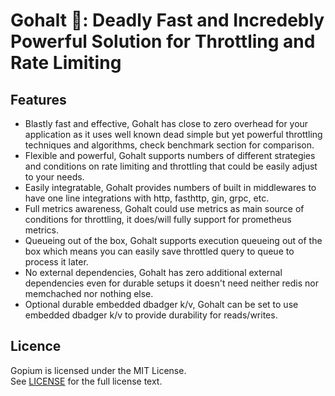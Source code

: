# Gohalt 🛑: Deadly Fast and Incredebly Powerful Solution for Throttling and Rate Limiting

## Features

- Blastly fast and effective, Gohalt has close to zero overhead for your application as it uses well known dead simple but yet powerful throttling techniques and algorithms, check benchmark section for comparison.
- Flexible and powerful, Gohalt supports numbers of different strategies and conditions on rate limiting and throttling that could be easily adjust to your needs.
- Easily integratable, Gohalt provides numbers of built in middlewares to have one line integrations with http, fasthttp, gin, grpc, etc.
- Full metrics awareness, Gohalt could use metrics as main source of conditions for throttling, it does/will fully support for prometheus metrics.
- Queueing out of the box, Gohalt supports execution queueing out of the box which means you can easily save throttled query to queue to process it later.
- No external dependencies, Gohalt has zero additional external dependencies even for durable setups it doesn't need neither redis nor memchached nor nothing else.
- Optional durable embedded dbadger k/v, Gohalt can be set to use embedded dbadger k/v to provide durability for reads/writes.

## Licence

Gopium is licensed under the MIT License.  
See [LICENSE](LICENSE) for the full license text.
